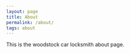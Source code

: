 ```yaml
---
layout: page
title: About
permalink: /about/
tags: about
---
```


This is the woodstock car locksmith about page.
